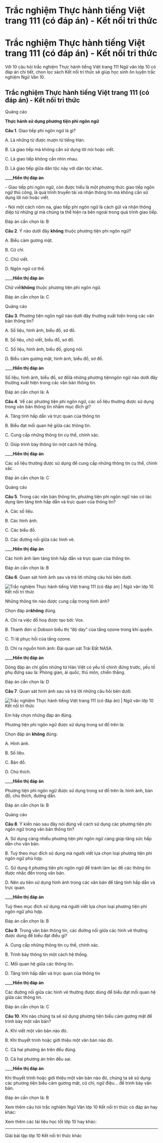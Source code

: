 # Trắc nghiệm Thực hành tiếng Việt trang 111 (có đáp án) - Kết nối tri thức

# Trắc nghiệm Thực hành tiếng Việt trang 111 (có đáp án) - Kết nối tri thức

Với 10 câu hỏi trắc nghiệm Thực hành tiếng Việt trang 111 Ngữ văn lớp 10 có đáp án chi tiết, chọn lọc sách Kết nối tri thức sẽ giúp học sinh ôn luyện trắc nghiệm Ngữ Văn 10.

## Trắc nghiệm Thực hành tiếng Việt trang 111 (có đáp án) - Kết nối tri thức

Quảng cáo

**Thực hành sử dụng phương tiện phi ngôn ngữ**

**Câu 1**. Giao tiếp phi ngôn ngữ là gì?

A. Là những từ được mượn từ tiếng Hán.

B. Là giao tiếp mà không cần sử dụng lời nói hoặc viết.

C. Là giao tiếp không cần nhìn nhau.

D. Là giao tiếp giữa dân tộc này với dân tộc khác.

____**Hiển thị đáp án**

\- Giao tiếp phi ngôn ngữ, còn được hiểu là một phương thức giao tiếp ngôn ngữ thủ công, là quá trình truyền tải và nhận thông tin mà không cần sử dụng lời nói hoặc viết.

\- Nói một cách nôm na, giao tiếp phi ngôn ngữ là cách gửi và nhận thông điệp từ những gì mà chúng ta thể hiện ra bên ngoài trong quá trình giao tiếp.

Đáp án cần chọn là: B

**Câu 2**. Ý nào dưới đây **không** thuộc phương tiện phi ngôn ngữ?

A. Biểu cảm gương mặt.

B. Cử chỉ.

C. Chữ viết.

D. Ngôn ngữ cơ thể.

____**Hiển thị đáp án**

Chữ viết**không** thuộc phương tiện phi ngôn ngữ.

Đáp án cần chọn là: C

Quảng cáo

**Câu 3**. Phương tiện ngôn ngữ nào dưới đây thường xuất hiện trong các văn bản thông tin?

A. Số liệu, hình ảnh, biểu đồ, sơ đồ.

B. Số liệu, chữ viết, biểu đồ, sơ đồ.

C. Số liệu, hình ảnh, biểu đồ, giọng nói.

D. Biểu cảm gương mặt, hình ảnh, biểu đồ, sơ đồ.

____**Hiển thị đáp án**

Số liệu, hình ảnh, biểu đồ, sơ đồlà những phương tiệnngôn ngữ nào dưới đây thường xuất hiện trong các văn bản thông tin.

Đáp án cần chọn là: A

**Câu 4**. Về các phương tiện phi ngôn ngữ, các số liệu thường được sử dụng trong văn bản thông tin nhằm mục đích gì?

A. Tăng tính hấp dẫn và trực quan của thông tin

B. Biểu đạt mối quan hệ giữa các thông tin.

C. Cung cấp những thông tin cụ thể, chính xác.

D. Giúp trình bày thông tin một cách hệ thống.

____**Hiển thị đáp án**

Các số liệu thường được sử dụng để cung cấp những thông tin cụ thể, chính xác.

Đáp án cần chọn là: C

Quảng cáo

**Câu 5**. Trong các văn bản thông tin, phương tiện phi ngôn ngữ nào có tác dụng làm tăng tính hấp dẫn và trực quan của thông tin?

A. Các số liệu.

B. Các hình ảnh. 

C. Các biểu đồ.

D. Các đường nối giữa các hình vẽ.

____**Hiển thị đáp án**

Các hình ảnh làm tăng tính hấp dẫn và trực quan của thông tin.

Đáp án cần chọn là: B

**Câu 6**. Quan sát hình ảnh sau và trả lời những câu hỏi bên dưới. 

![Trắc nghiệm Thực hành tiếng Việt trang 111 \(có đáp án\) | Ngữ văn lớp 10 Kết nối tri thức](https://vietjack.com/soan-van-lop-10-kn/images/trac-nghiem-thuc-hanh-tieng-viet-trang-111-231257.PNG)

Những thông tin nào được cung cấp trong hình ảnh?

Chọn đáp án**không** đúng.

A. Chỉ ra việc đồ hoạ được tạo bởi: Vox.

B. Thanh đơn vị Dobson biểu thị “độ dày” của tầng ozone trong khí quyển.

C. Tỉ lệ phục hồi của tầng ozone.

D. Chỉ ra nguồn hình ảnh: Đài quan sát Trái Đất NASA.

____**Hiển thị đáp án**

Dòng đáp án chỉ gồm những từ Hán Việt có yếu tố chính đứng trước, yếu tố phụ đứng sau là: Phòng gian, ái quốc, thủ môn, chiến thắng.

Đáp án cần chọn là: D

**Câu 7**. Quan sát hình ảnh sau và trả lời những câu hỏi bên dưới. 

![Trắc nghiệm Thực hành tiếng Việt trang 111 \(có đáp án\) | Ngữ văn lớp 10 Kết nối tri thức](https://vietjack.com/soan-van-lop-10-kn/images/trac-nghiem-thuc-hanh-tieng-viet-trang-111-231258.PNG)

Em hãy chọn những đáp án đúng. 

Phương tiện phi ngôn ngữ được sử dụng trong sơ đồ trên là:

Chọn đáp án **không** đúng:

A. Hình ảnh.

B. Số liệu.

C. Bản đồ.

D. Chú thích.

____**Hiển thị đáp án**

Phương tiện phi ngôn ngữ được sử dụng trong sơ đồ trên là: hình ảnh, bản đồ, chú thích, đường dẫn.

Đáp án cần chọn là: B

Quảng cáo

**Câu 8**. Ý kiến nào sau đây nói đúng về cách sử dụng các phương tiện phi ngôn ngữ trong văn bản thông tin?

A. Sử dụng càng nhiều phương tiện phi ngôn ngữ càng giúp tăng sức hấp dẫn cho văn bản.

B. Tuỳ theo mục đích sử dụng mà người viết lựa chọn loại phương tiện phi ngôn ngữ phù hợp.

C. Sử dụng ít phương tiện phi ngôn ngữ để tránh làm lạc đề các thông tin được nhắc đến trong văn bản.

D. Nên ưu tiên sử dụng hình ảnh trong các văn bản để tăng tính hấp dẫn và trực quan.

____**Hiển thị đáp án**

Tuỳ theo mục đích sử dụng mà người viết lựa chọn loại phương tiện phi ngôn ngữ phù hợp.

Đáp án cần chọn là: B

**Câu 9**. Trong văn bản thông tin, các đường nối giữa các hình vẽ thường được dùng để biểu đạt điều gì?

A. Cung cấp những thông tin cụ thể, chính xác.

B. Trình bày thông tin một cách hệ thống.

C. Mối quan hệ giữa các thông tin.

D. Tăng tính hấp dẫn và trực quan của thông tin

____**Hiển thị đáp án**

Các đường nối giữa các hình vẽ thường được dùng để biểu đạt mối quan hệ giữa các thông tin.

Đáp án cần chọn là: C

**Câu 10**. Khi nào chúng ta sẽ sử dụng phương tiện biểu cảm gương mặt để trình bày một văn bản?

A. Khi viết một văn bản nào đó.

B. Khi thuyết trình hoặc giới thiệu một văn bản nào đó.

C. Cả hai phương án trên đều đúng.

D. Cả hai phương án trên đều sai.

____**Hiển thị đáp án**

Khi thuyết trình hoặc giới thiệu một văn bản nào đó, chúng ta sẽ sử dụng các phương tiện biểu cảm gương mặt, cử chỉ, ngữ điệu… để trình bày văn bản.

Đáp án cần chọn là: B

Xem thêm câu hỏi trắc nghiệm Ngữ Văn lớp 10 Kết nối tri thức có đáp án hay khác:

Xem thêm các tài liệu học tốt lớp 10 hay khác:

* * *

Giải bài tập lớp 10 Kết nối tri thức khác
